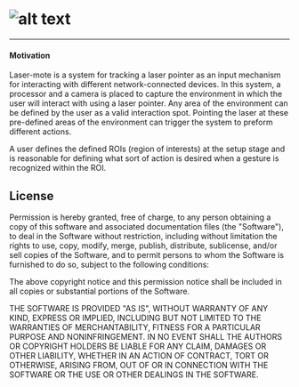 # ![alt text][Logo]
___

#### Motivation
Laser-mote is a system for tracking a laser pointer as an input mechanism for interacting with different network-connected devices. In this system, a processor and a camera is placed to capture the environment in which the user will interact with using a laser pointer. Any area of the environment can be defined by the user as a valid interaction spot. Pointing the laser at these pre-defined areas of the environment can trigger the system to preform different actions.

A user defines the defined ROIs (region of interests) at the setup stage and is reasonable for defining what sort of action is desired when a gesture is recognized within the ROI.



## License

Permission is hereby granted, free of charge, to any person obtaining a copy
of this software and associated documentation files (the "Software"), to deal
in the Software without restriction, including without limitation the rights
to use, copy, modify, merge, publish, distribute, sublicense, and/or sell
copies of the Software, and to permit persons to whom the Software is
furnished to do so, subject to the following conditions:

The above copyright notice and this permission notice shall be included in all
copies or substantial portions of the Software.

THE SOFTWARE IS PROVIDED "AS IS", WITHOUT WARRANTY OF ANY KIND, EXPRESS OR
IMPLIED, INCLUDING BUT NOT LIMITED TO THE WARRANTIES OF MERCHANTABILITY,
FITNESS FOR A PARTICULAR PURPOSE AND NONINFRINGEMENT. IN NO EVENT SHALL THE
AUTHORS OR COPYRIGHT HOLDERS BE LIABLE FOR ANY CLAIM, DAMAGES OR OTHER
LIABILITY, WHETHER IN AN ACTION OF CONTRACT, TORT OR OTHERWISE, ARISING FROM,
OUT OF OR IN CONNECTION WITH THE SOFTWARE OR THE USE OR OTHER DEALINGS IN THE
SOFTWARE.



[Logo]: https://github.com/AmmsA/LaserMote/tree/master/raw/img/LaserMote.png
[DotDetection]: https://github.com/AmmsA/LaserMote/tree/master/raw/img/DotDetection.png
[DotOnTV]: https://github.com/AmmsA/LaserMote/tree/master/raw/img/DotOnTV.png
[ROISetUp]: https://github.com/AmmsA/LaserMote/tree/master/raw/img/ROISetUp.png
[Tracking]: https://github.com/AmmsA/LaserMote/tree/master/raw/img/Tracking.gif
